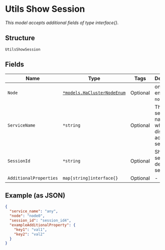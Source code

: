 
# Utils Show Session

*This model accepts additional fields of type interface{}.*

## Structure

`UtilsShowSession`

## Fields

| Name | Type | Tags | Description |
|  --- | --- | --- | --- |
| `Node` | [`*models.HaClusterNodeEnum`](../../doc/models/ha-cluster-node-enum.md) | Optional | only for HA. enum: `node0`, `node1` |
| `ServiceName` | `*string` | Optional | The exact service name for which to display the active sessions |
| `SessionId` | `*string` | Optional | Show session details by session_id |
| `AdditionalProperties` | `map[string]interface{}` | Optional | - |

## Example (as JSON)

```json
{
  "service_name": "any",
  "node": "node0",
  "session_id": "session_id4",
  "exampleAdditionalProperty": {
    "key1": "val1",
    "key2": "val2"
  }
}
```

